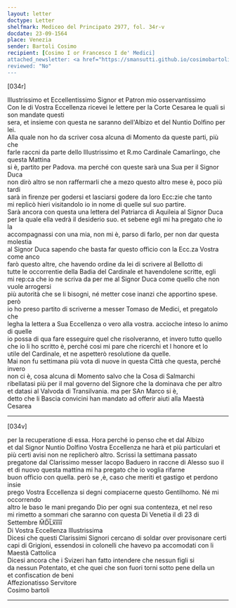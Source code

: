```yaml
---
layout: letter
doctype: Letter
shelfmark: Mediceo del Principato 2977, fol. 34r-v
docdate: 23-09-1564
place: Venezia
sender: Bartoli Cosimo
recipient: [Cosimo I or Francesco I de' Medici]
attached_newsletter: <a href="https://smansutti.github.io/cosimobartoli/texts/3079_088/">3079_088</a>
reviewed: "No"
---
```


[034r]  
  
  
Illustrissimo et Eccellentissimo Signor et Patron mio osservantissimo  
Con le di Vostra Eccellenza ricevei le lettere per la Corte Cesarea le quali si son mandate questi  
sera, et insieme con questa ne saranno dell'Albizo et del Nuntio Dolfino per lei.  
Alla quale non ho da scriver cosa alcuna di Momento da queste parti, più che  
farle raccni da parte dello Illustrissimo et R.mo Cardinale Camarlingo, che questa Mattina  
si è, partito per Padova. ma perché con queste sarà una Sua per il Signor Duca  
non dirò altro se non raffermarli che a mezo questo altro mese è, poco più tardi  
sarà in firenze per godersi et lasciarsi godere da loro Ecc:zie che tanto  
mi replicò hieri visitandolo io in nome di quelle sul suo partire.  
Sarà ancora con questa una lettera del Patriarca di Aquileia al Signor Duca  
per la quale ella vedrà il desiderio suo. et sebene egli mi ha pregato che io la  
accompagnassi con una mia, non mi è, parso di farlo, per non dar questa molestia  
al Signor Duca sapendo che basta far questo officio con la Ecc.za Vostra come anco  
farò questo altre, che havendo ordine da lei di scrivere al Bellotto di  
tutte le occorrentie della Badia del Cardinale et havendolene scritte, egli  
mi rep:ca che io ne scriva da per me al Signor Duca come quello che non vuole arrogersi  
più autorità che se li bisogni, né metter cose inanzi che apportino spese. però  
io ho preso partito di scriverne a messer Tomaso de Medici, et pregatolo che  
legha la lettera a Sua Eccellenza o vero alla vostra. accioche inteso lo animo di quelle  
io possa di qua fare esseguire quel che risolveranno, et invero tutto quello  
che io li ho scritto è, perché cosi mi pare che ricerchi et l honore et lo  
utile del Cardinale, et ne aspetterò resolutione da quelle.  
Mai non fu settimana più vota di nuove in questa Città che questa, perché invero  
non ci è, cosa alcuna di Momento salvo che la Cosa di Salmarchi  
ribellatasi più per il mal governo del Signore che la dominava che per altro  
et datasi al Valvoda di Transilvania. ma per SAn Marco si è,  
detto che li Bascia convicini han mandato ad offerir aiuti alla Maestà Cesarea  
  
---  

[034v]  
  
  
per la recuperatione di essa. Hora perché io penso che et dal Albizo  
et dal Signor Nuntio Dolfino Vostra Eccellenza ne harà et più particulari et  
più certi avisi non ne replicherò altro. Scrissi la settimana passato  
pregatone dal Clarissimo messer Iacopo Baduero in raccne di Alesso suo il  
et di nuovo questa mattina mi ha pregato che io voglia rifarne  
buon officio con quella. però se ,è, caso che meriti et gastigo et perdono insie  
prego Vostra Eccellenza si degni compiacerne questo Gentilhomo. Né mi occorrendo  
altro le baso le mani pregando Dio per ogni sua contenteza, et nel reso  
mi rimetto a sommari che saranno con questa Di Venetia il dì 23 di  
Settembre M̅D̅L̅x̅i̅i̅i̅i̅  
Di Vostra Eccellenza Illustrissima  
Dicesi che questi Clarissimi Signori cercano di soldar over provisonare certi  
capi di Grigioni, essendosi in colonelli che havevo pa accomodati con li  
Maestà Cattolica  
Dicesi ancora che i Svizeri han fatto intendere che nessun figli si  
da nessun Potentato, et che quei che son fuori torni sotto pene della un  
et confiscation de beni  
Affezionatisso Servitore  
Cosimo bartoli  
  
---  

